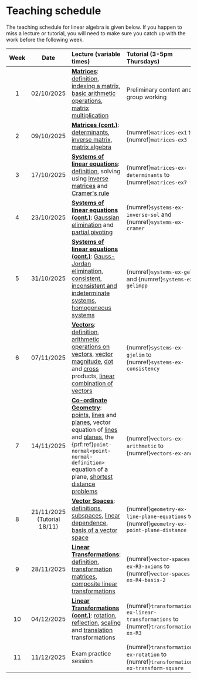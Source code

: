 # Teaching schedule

The teaching schedule for linear algebra is given below. If you happen to miss a lecture or tutorial, you will need to make sure you catch up with the work before the following week. 

| Week | Date | Lecture (variable times) | Tutorial (3-5pm Thursdays) |
|:--:|:--:|:--|:--|
| 1  | 02/10/2025 | [**Matrices**](matrices-chapter): [definition](matrices-chapter), [indexing a matrix](indexing-a-matrix-section), [basic arithmetic operations](matrix-operations-section), [matrix multiplication](matrix-multiplication-section) | Preliminary content and group working |
| 2  | 09/10/2025 | [**Matrices (cont.)**](determinant-section): [determinants](determinant-section), [inverse matrix](inverse-matrix-section), [matrix algebra](matrix-algebra-section) | {numref}`matrices-ex1` to {numref}`matrices-ex3`|
| 3  | 17/10/2025 | [**Systems of linear equations**](systems-of-linear-equations-chapter): [definition](systems-of-linear-equations-chapter), solving using [inverse matrices](solving-systems-using-inverse-section) and [Cramer's rule](cramers-rule-section) | {numref}`matrices-ex-determinants` to {numref}`matrices-ex7` |
| 4  | 23/10/2025 | [**Systems of linear equations (cont.)**](gaussian-elimination-section): [Gaussian elimination](gaussian-elimination-section) and [partial pivoting](partial-pivoting-section) | {numref}`systems-ex-inverse-sol` and {numref}`systems-ex-cramer` |
| 5  | 31/10/2025 | [**Systems of linear equations (cont.)**](gauss-jordan-elimination-section): [Gauss-Jordan elimination](gauss-jordan-elimination-section), [consistent, inconsistent and indeterminate systems](consistent-inconsistent-and-indeterminate-systems-section), [homogeneous systems](homogeneous-systems-section) | {numref}`systems-ex-gelim` and {numref}`systems-ex-gelimpp` |
| 6  | 07/11/2025 | [**Vectors**](vectors-chapter): [definition](vectors-definition-section), [arithmetic operations on vectors](arithmetic-operations-on-vectors-section), [vector magnitude](vector-magnitude-section), [dot](dot-product-section) and [cross](cross-product-section) products, [linear combination of vectors](linear-combination-of-vectors-section) | {numref}`systems-ex-gjelim` to {numref}`systems-ex-consistency` |
| 7  | 14/11/2025 | [**Co-ordinate Geometry**](co-ordinate-geometry-chapter): [points](points-section), [lines](lines-section) and [planes](planes-section), vector equation of [lines](lines-section) and [planes](planes-section), the {prf:ref}`point-normal<point-normal-definition>` equation of a plane, [shortest distance problems](shortest-distance-problems) | {numref}`vectors-ex-arithmetic` to {numref}`vectors-ex-angle` |
| 8  | 21/11/2025 (Tutorial 18/11)| [**Vector Spaces**](vector-spaces-chapter): [definitions](vector-spaces-definitions-section), [subspaces](subspaces-section), [linear dependence](linear-dependence-section), [basis of a vector space](basis-section) | {numref}`geometry-ex-line-plane-equations` to {numref}`geometry-ex-point-plane-distance` |
| 9  | 28/11/2025 | [**Linear Transformations**](linear-transformations-chapter): [definition](linear-transformations-chapter), [transformation matrices](transformation-matrices-section), [composite linear transformations](composite-linear-transformations-section) | {numref}`vector-spaces-ex-R3-axioms` to {numref}`vector-spaces-ex-R4-basis-2` |
| 10 | 04/12/2025 | [**Linear Transformations (cont.)**](rotation-section): [rotation](rotation-section), [reflection](reflection-section), [scaling](scaling-section) and [translation](translation-section) transformations | {numref}`transformations-ex-linear-transformations` to {numref}`transformations-ex-R3` |
| 11 | 11/12/2025 | Exam practice session | {numref}`transformations-ex-rotation` to {numref}`transformations-ex-transform-square` |




